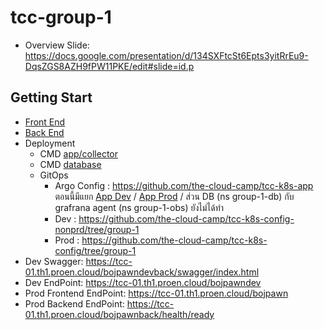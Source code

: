 ﻿# tcc-group-1

* Overview Slide: https://docs.google.com/presentation/d/134SXFtcSt6Epts3yitRrEu9-DqsZGS8AZH9fPW11PKE/edit#slide=id.p

## Getting Start

* [Front End](/front/BankOfJumpbox/README.md)
* [Back End](/back/bojpawnapi/readme.md)
* Deployment
  - CMD [app/collector](/deployment/readme.md)
  - CMD [database](/deployment/db/dev_insecure/readme.md)
  - GitOps
    * Argo Config : https://github.com/the-cloud-camp/tcc-k8s-app ตอนนี้มีแยก [App Dev](https://github.com/the-cloud-camp/tcc-k8s-app/blob/main/dev/app-group-1.yaml) / [App Prod](https://github.com/the-cloud-camp/tcc-k8s-app/blob/main/prod/app-group-1.yaml) / ส่วน DB (ns group-1-db) กับ grafrana agent (ns group-1-obs) ยังไม่ได้ทำ
    * Dev : https://github.com/the-cloud-camp/tcc-k8s-config-nonprd/tree/group-1
    * Prod : https://github.com/the-cloud-camp/tcc-k8s-config/tree/group-1
* Dev Swagger: https://tcc-01.th1.proen.cloud/bojpawndevback/swagger/index.html
* Dev EndPoint: https://tcc-01.th1.proen.cloud/bojpawndev
* Prod Frontend EndPoint: https://tcc-01.th1.proen.cloud/bojpawn
* Prod Backend EndPoint: https://tcc-01.th1.proen.cloud/bojpawnback/health/ready

